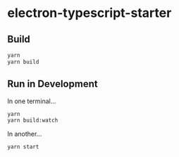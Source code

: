 # electron-typescript-starter

## Build

```bash
yarn
yarn build
```

## Run in Development

In one terminal...

```bash
yarn
yarn build:watch
```

In another...

```bash
yarn start
```
